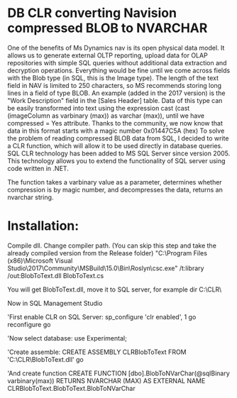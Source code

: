 # DB CLR converting Navision compressed BLOB to NVARCHAR

One of the benefits of Ms Dynamics nav is its open physical data model. It allows us to generate external OLTP reporting, upload data for OLAP repositories with simple SQL queries without additional data extraction and decryption operations. Everything would be fine until we come across fields with the Blob type (in SQL, this is the Image type). The length of the text field in NAV is limited to 250 characters, so MS recommends storing long lines in a field of type BLOB. An example (added in the 2017 version) is the "Work Description" field in the [Sales Header] table. Data of this type can be easily transformed into text using the expression cast (cast (imageColumn as varbinary (max)) as varchar (max)), until we have compressed = Yes attribute. 
Thanks to the community, we now know that data in this format starts with a magic number 0x01447C5A (hex) To solve the problem of reading compressed BLOB data from SQL, I decided to write a CLR function, which will allow it to be used directly in database queries. SQL CLR technology has been added to MS SQL Server since version 2005. This technology allows you to extend the functionality of SQL server using code written in .NET.

The function takes a varbinary value as a parameter, determines whether compression is by magic number, and decompresses the data, returns an nvarchar string.

# Installation:

Compile dll. Change compiler path. (You can skip this step and take the already compiled version from the Release folder)
"C:\Program Files (x86)\Microsoft Visual Studio\2017\Community\MSBuild\15.0\Bin\Roslyn\csc.exe" /t:library /out:BlobToText.dll BlobToText.cs

You will get BlobToText.dll, move it to SQL server, for example dir C:\CLR\

Now in SQL Management Studio

'First enable CLR on SQL Server:
sp_configure 'clr enabled', 1
go
reconfigure
go

'Now select database:
use Experimental;

'Create assemble:
CREATE ASSEMBLY CLRBlobToText FROM 'C:\CLR\BlobToText.dll' 
go

'And create function
CREATE FUNCTION [dbo].BlobToNVarChar(@sqlBinary varbinary(max))
RETURNS NVARCHAR (MAX) 
AS 
EXTERNAL NAME CLRBlobToText.BlobToText.BlobToNVarChar

